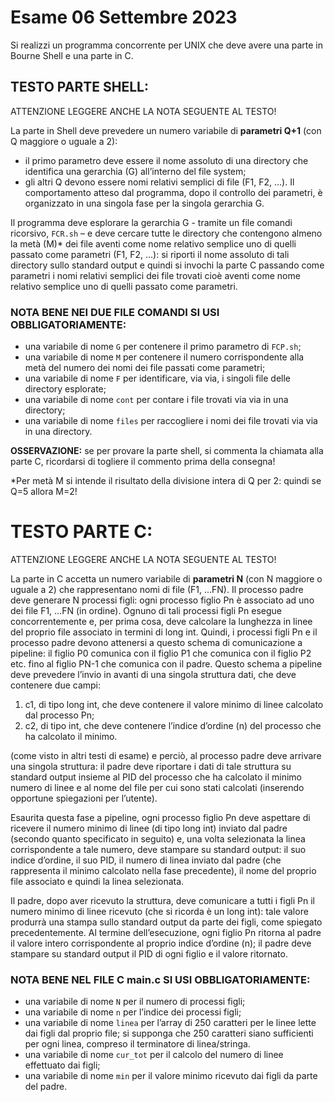 # Esame 06 Settembre 2023
Si realizzi un programma concorrente per UNIX che deve avere una parte in Bourne Shell e una parte in C.
## TESTO PARTE SHELL: 
ATTENZIONE LEGGERE ANCHE LA NOTA SEGUENTE AL TESTO!

La parte in Shell deve prevedere un numero variabile di **parametri Q+1** (con Q maggiore o uguale a 2): 
- il primo parametro deve essere il nome assoluto di una directory che identifica una gerarchia (G) all’interno del file system;
- gli altri Q devono essere nomi relativi semplici di file (F1, F2, ...).
Il comportamento atteso dal programma, dopo il controllo dei parametri, è organizzato in una singola fase per la singola
gerarchia G.

Il programma deve esplorare la gerarchia G - tramite un file comandi ricorsivo, `FCR.sh` – e deve cercare tutte le directory che contengono almeno la metà (M)* dei file aventi come nome relativo semplice uno di quelli passato come parametri (F1, F2, ...): si riporti il nome assoluto di tali directory sullo standard output e quindi si invochi la parte C passando come parametri i nomi relativi semplici dei file trovati cioè aventi come nome relativo semplice uno di quelli passato come parametri.
### NOTA BENE NEI DUE FILE COMANDI SI USI OBBLIGATORIAMENTE:
- una variabile di nome `G` per contenere il primo parametro di `FCP.sh`;
- una variabile di nome `M` per contenere il numero corrispondente alla metà del numero dei nomi dei file passati come parametri;
- una variabile di nome `F` per identificare, via via, i singoli file delle directory esplorate;
- una variabile di nome `cont` per contare i file trovati via via in una directory;
- una variabile di nome `files` per raccogliere i nomi dei file trovati via via in una directory.

**OSSERVAZIONE:** se per provare la parte shell, si commenta la chiamata alla parte C, ricordarsi di togliere il
commento prima della consegna!

*Per metà M si intende il risultato della divisione intera di Q per 2: quindi se Q=5 allora M=2!
# TESTO PARTE C: 
ATTENZIONE LEGGERE ANCHE LA NOTA SEGUENTE AL TESTO!

La parte in C accetta un numero variabile di **parametri N** (con N maggiore o uguale a 2) che rappresentano nomi di file
(F1, …FN).
Il processo padre deve generare N processi figli: ogni processo figlio Pn è associato ad uno dei file F1, …FN (in ordine).
Ognuno di tali processi figli Pn esegue concorrentemente e, per prima cosa, deve calcolare la lunghezza in linee del
proprio file associato in termini di long int. Quindi, i processi figli Pn e il processo padre devono attenersi a questo schema di comunicazione a pipeline: il figlio P0 comunica con il figlio P1 che comunica con il figlio P2 etc. fino al figlio PN-1 che comunica con il padre. Questo schema a pipeline deve prevedere l’invio in avanti di una singola struttura dati, che deve contenere due campi: 
1) c1, di tipo long int, che deve contenere il valore minimo di linee calcolato dal processo Pn;
2) c2, di tipo int, che deve contenere l’indice d’ordine (n) del processo che ha calcolato il minimo.

(come visto in altri testi di esame) e perciò, al processo padre deve arrivare una singola struttura:
il padre deve riportare i dati di tale struttura su standard output insieme al PID del processo che ha calcolato il minimo numero di linee e al nome del file per cui sono stati calcolati (inserendo opportune spiegazioni per l’utente).

Esaurita questa fase a pipeline, ogni processo figlio Pn deve aspettare di ricevere il numero minimo di linee (di tipo long int) inviato dal padre (secondo quanto specificato in seguito) e, una volta selezionata la linea corrispondente a tale numero, deve stampare su standard output: il suo indice d’ordine, il suo PID, il numero di linea inviato dal padre (che rappresenta il minimo calcolato nella fase precedente), il nome del proprio file associato e quindi la linea selezionata. 

Il padre, dopo aver ricevuto la struttura, deve comunicare a tutti i figli Pn il numero minimo di linee ricevuto (che si ricorda è un long int): tale valore produrrà una stampa sullo standard output da parte dei figli, come spiegato precedentemente.
Al termine dell’esecuzione, ogni figlio Pn ritorna al padre il valore intero corrispondente al proprio indice d’ordine (n); il padre deve stampare su standard output il PID di ogni figlio e il valore ritornato.
### NOTA BENE NEL FILE C main.c SI USI OBBLIGATORIAMENTE:
- una variabile di nome `N` per il numero di processi figli;
- una variabile di nome `n` per l’indice dei processi figli;
- una variabile di nome `linea` per l’array di 250 caratteri per le linee lette dai figli dal proprio file; si supponga che 250 caratteri siano sufficienti per ogni linea, compreso il terminatore di linea/stringa.
- una variabile di nome `cur_tot` per il calcolo del numero di linee effettuato dai figli;
- una variabile di nome `min` per il valore minimo ricevuto dai figli da parte del padre.
